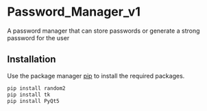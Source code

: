 # Password_Manager_v1
 A password manager that can store passwords or generate a strong password for the user

## Installation

Use the package manager [pip](https://pip.pypa.io/en/stable/) to install the required packages.

```bash
pip install random2
pip install tk
pip install PyQt5
```
